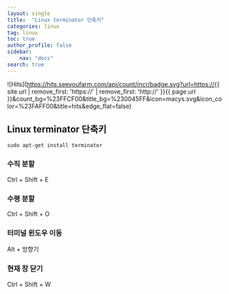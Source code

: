```yaml
---
layout: single
title:  "Linux terminator 단축키"
categories: linux
tag: linux
toc: true
author_profile: false
sidebar:
    nav: "docs"
search: true
---
```


![Hits](https://hits.seeyoufarm.com/api/count/incr/badge.svg?url=https://{{ site.url | remove_first: 'https://' | remove_first: 'http://' }}{{ page.url }}&count_bg=%23FFCF00&title_bg=%230045FF&icon=macys.svg&icon_color=%23FAFF00&title=hits&edge_flat=false)
  
## Linux terminator 단축키  
```
sudo apt-get install terminator
```  

### 수직 분할  
Ctrl + Shift + E  

### 수평 분할  
Ctrl + Shift + O  

### 터미널 윈도우 이동  
Alt + 방향기  

### 현재 창 닫기  
Ctrl + Shift + W  